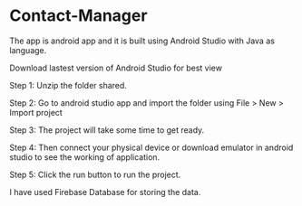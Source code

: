 # Contact-Manager

The app is android app and it is built using Android Studio with Java as language.

Download lastest version of Android Studio for best view

Step 1: Unzip the folder shared.

Step 2: Go to android studio app and import the folder using File > New > Import project

Step 3: The project will take some time to get ready.

Step 4: Then connect your physical device or download emulator in android studio to see the working of application.

Step 5: Click the run button to run the project.

I have used Firebase Database for storing the data.

